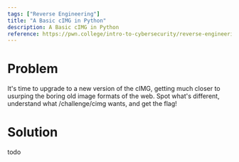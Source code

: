 ```yaml
---
tags: ["Reverse Engineering"]
title: "A Basic cIMG in Python"
description: A Basic cIMG in Python
reference: https://pwn.college/intro-to-cybersecurity/reverse-engineering/
---
```


# Problem

It's time to upgrade to a new version of the cIMG, getting much closer to usurping the boring old image formats of the web. Spot what's different, understand what /challenge/cimg wants, and get the flag!

# Solution

todo
